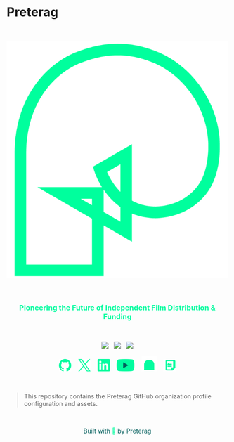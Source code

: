 # Preterag

<br>

<p align="center"><img width="600" src="assets/images/social/preterag_logo.png" alt="Preterag Logo"></p>

<br>

<h3 align="center" style="color: #02FC9F;">Pioneering the Future of Independent Film Distribution & Funding</h3>

<br>

<p align="center">
    <a href="https://x.com/preterag" target="_blank" rel="noopener noreferrer"><img src="https://img.shields.io/badge/X-Follow_us-02FC9F.svg?style=for-the-badge&labelColor=015E5C"></a>
    &nbsp;
    <a href="https://www.linkedin.com/company/preterag/" target="_blank" rel="noopener noreferrer"><img src="https://img.shields.io/badge/Linkedin-Connect_with_us-02FC9F.svg?style=for-the-badge&labelColor=015E5C"></a>
    &nbsp;
    <a href="mailto:hello@preterag.com"><img src="https://img.shields.io/badge/Email-Get_in_contact-02FC9F.svg?style=for-the-badge&labelColor=015E5C"></a>
</p>

<p align="center">
    <a href="https://github.com/preterag" target="_blank" rel="noopener noreferrer"><img height="28" src="assets/images/social/github.svg" alt="Github"></a>
    &nbsp;&nbsp;
    <a href="https://x.com/preterag" target="_blank" rel="noopener noreferrer"><img height="28" src="assets/images/social/twitter.svg" alt="X"></a>
    &nbsp;&nbsp;
    <a href="https://www.linkedin.com/company/preterag/" target="_blank" rel="noopener noreferrer"><img height="28" src="assets/images/social/linkedin.svg" alt="LinkedIn"></a>
    &nbsp;&nbsp;
    <a href="https://www.youtube.com/@watchSurrealine" target="_blank" rel="noopener noreferrer"><img height="28" src="assets/images/social/youtube.svg" alt="Youtube"></a>
    &nbsp;&nbsp;
    <a href="https://mirror.xyz/preterag.eth" target="_blank" rel="noopener noreferrer"><img height="35" src="assets/images/social/mirror.svg" alt="Mirror"></a>
    &nbsp;&nbsp;
    <a href="https://docs.preterag.com" target="_blank" rel="noopener noreferrer"><img height="28" src="assets/images/social/docs.svg" alt="Docs"></a>
</p>

<br>

> This repository contains the Preterag GitHub organization profile configuration and assets.

<br>

<p align="center" style="color: #015E5C;">Built with <span style="color: #02FC9F;">💚</span> by Preterag</p> 